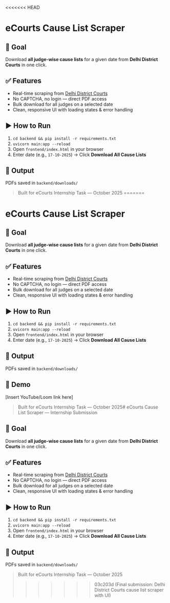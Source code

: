 <<<<<<< HEAD
# eCourts Cause List Scraper 

## 🎯 Goal
Download **all judge-wise cause lists** for a given date from **Delhi District Courts** in one click.

## ✅ Features
- Real-time scraping from [Delhi District Courts](https://newdelhi.dcourts.gov.in/cause-list-%E2%81%84-daily-board/)
- No CAPTCHA, no login — direct PDF access
- Bulk download for all judges on a selected date
- Clean, responsive UI with loading states & error handling

## ▶️ How to Run
1. `cd backend && pip install -r requirements.txt`
2. `uvicorn main:app --reload`
3. Open `frontend/index.html` in your browser
4. Enter date (e.g., `17-10-2025`) → Click **Download All Cause Lists**

## 📂 Output
PDFs saved in `backend/downloads/`


> Built for eCourts Internship Task — October 2025
=======
# eCourts Cause List Scraper 

## 🎯 Goal
Download **all judge-wise cause lists** for a given date from **Delhi District Courts** in one click.

## ✅ Features
- Real-time scraping from [Delhi District Courts](https://newdelhi.dcourts.gov.in/cause-list-%E2%81%84-daily-board/)
- No CAPTCHA, no login — direct PDF access
- Bulk download for all judges on a selected date
- Clean, responsive UI with loading states & error handling

## ▶️ How to Run
1. `cd backend && pip install -r requirements.txt`
2. `uvicorn main:app --reload`
3. Open `frontend/index.html` in your browser
4. Enter date (e.g., `17-10-2025`) → Click **Download All Cause Lists**

## 📂 Output
PDFs saved in `backend/downloads/`

## 🎥 Demo
[Insert YouTube/Loom link here]

> Built for eCourts Internship Task — October 2025# eCourts Cause List Scraper — Internship Submission

## 🎯 Goal
Download **all judge-wise cause lists** for a given date from **Delhi District Courts** in one click.

## ✅ Features
- Real-time scraping from [Delhi District Courts](https://newdelhi.dcourts.gov.in/cause-list-%E2%81%84-daily-board/)
- No CAPTCHA, no login — direct PDF access
- Bulk download for all judges on a selected date
- Clean, responsive UI with loading states & error handling

## ▶️ How to Run
1. `cd backend && pip install -r requirements.txt`
2. `uvicorn main:app --reload`
3. Open `frontend/index.html` in your browser
4. Enter date (e.g., `17-10-2025`) → Click **Download All Cause Lists**

## 📂 Output
PDFs saved in `backend/downloads/`



> Built for eCourts Internship Task — October 2025
>>>>>>> 03c203d (Final submission: Delhi District Courts cause list scraper with UI)
